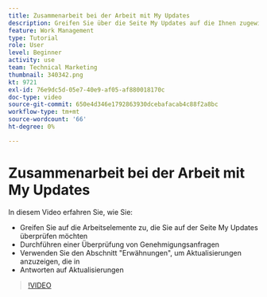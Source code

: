 ```yaml
---
title: Zusammenarbeit bei der Arbeit mit My Updates
description: Greifen Sie über die Seite My Updates auf die Ihnen zugewiesenen Arbeitselemente zu.
feature: Work Management
type: Tutorial
role: User
level: Beginner
activity: use
team: Technical Marketing
thumbnail: 340342.png
kt: 9721
exl-id: 76e9dc5d-05e7-40e9-af05-af880018170c
doc-type: video
source-git-commit: 650e4d346e1792863930dcebafacab4c88f2a8bc
workflow-type: tm+mt
source-wordcount: '66'
ht-degree: 0%

---
```


# Zusammenarbeit bei der Arbeit mit My Updates

In diesem Video erfahren Sie, wie Sie:

* Greifen Sie auf die Arbeitselemente zu, die Sie auf der Seite My Updates überprüfen möchten
* Durchführen einer Überprüfung von Genehmigungsanfragen
* Verwenden Sie den Abschnitt &quot;Erwähnungen&quot;, um Aktualisierungen anzuzeigen, die in
* Antworten auf Aktualisierungen

>[!VIDEO](https://video.tv.adobe.com/v/340342/?quality=12&learn=on)
